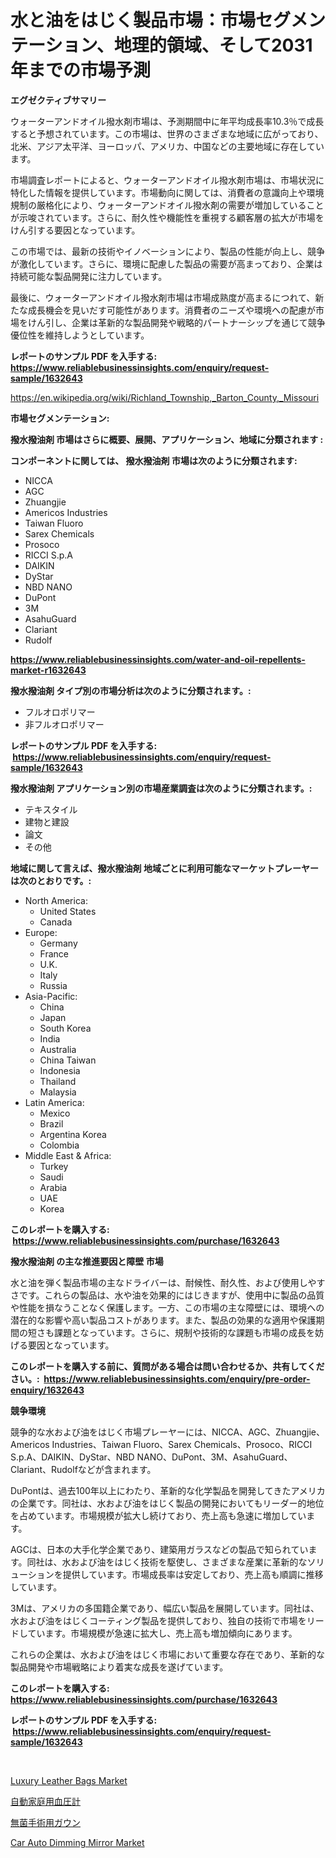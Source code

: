<p><h1>水と油をはじく製品市場：市場セグメンテーション、地理的領域、そして2031年までの市場予測</h1></p><p><strong>エグゼクティブサマリー</strong></p>
<p><p>ウォーターアンドオイル撥水剤市場は、予測期間中に年平均成長率10.3％で成長すると予想されています。この市場は、世界のさまざまな地域に広がっており、北米、アジア太平洋、ヨーロッパ、アメリカ、中国などの主要地域に存在しています。</p><p>市場調査レポートによると、ウォーターアンドオイル撥水剤市場は、市場状況に特化した情報を提供しています。市場動向に関しては、消費者の意識向上や環境規制の厳格化により、ウォーターアンドオイル撥水剤の需要が増加していることが示唆されています。さらに、耐久性や機能性を重視する顧客層の拡大が市場をけん引する要因となっています。</p><p>この市場では、最新の技術やイノベーションにより、製品の性能が向上し、競争が激化しています。さらに、環境に配慮した製品の需要が高まっており、企業は持続可能な製品開発に注力しています。</p><p>最後に、ウォーターアンドオイル撥水剤市場は市場成熟度が高まるにつれて、新たな成長機会を見いだす可能性があります。消費者のニーズや環境への配慮が市場をけん引し、企業は革新的な製品開発や戦略的パートナーシップを通じて競争優位性を維持しようとしています。</p></p>
<p><strong>レポートのサンプル PDF を入手する: <a href="https://www.reliablebusinessinsights.com/enquiry/request-sample/1632643">https://www.reliablebusinessinsights.com/enquiry/request-sample/1632643</a></strong></p>
<p><a href="https://en.wikipedia.org/wiki/Richland_Township,_Barton_County,_Missouri">https://en.wikipedia.org/wiki/Richland_Township,_Barton_County,_Missouri</a></p>
<p><strong>市場セグメンテーション:</strong></p>
<p><strong> 撥水撥油剤 市場はさらに概要、展開、アプリケーション、地域に分類されます :</strong></p>
<p><strong>コンポーネントに関しては、 撥水撥油剤 市場は次のように分類されます: &nbsp;</strong></p>
<p><ul><li>NICCA</li><li>AGC</li><li>Zhuangjie</li><li>Americos Industries</li><li>Taiwan Fluoro</li><li>Sarex Chemicals</li><li>Prosoco</li><li>RICCI S.p.A</li><li>DAIKIN</li><li>DyStar</li><li>NBD NANO</li><li>DuPont</li><li>3M</li><li>AsahuGuard</li><li>Clariant</li><li>Rudolf</li></ul></p>
<p><strong><a href="https://www.reliablebusinessinsights.com/water-and-oil-repellents-market-r1632643">https://www.reliablebusinessinsights.com/water-and-oil-repellents-market-r1632643</a></strong></p>
<p><strong> 撥水撥油剤 タイプ別の市場分析は次のように分類されます。:</strong></p>
<p><ul><li>フルオロポリマー</li><li>非フルオロポリマー</li></ul></p>
<p><strong>レポートのサンプル PDF を入手する: &nbsp;<a href="https://www.reliablebusinessinsights.com/enquiry/request-sample/1632643">https://www.reliablebusinessinsights.com/enquiry/request-sample/1632643</a></strong></p>
<p><strong> 撥水撥油剤 アプリケーション別の市場産業調査は次のように分類されます。:</strong></p>
<p><ul><li>テキスタイル</li><li>建物と建設</li><li>論文</li><li>その他</li></ul></p>
<p><strong>地域に関して言えば、撥水撥油剤 地域ごとに利用可能なマーケットプレーヤーは次のとおりです。:</strong></p>
<p><ul>
    <li>
        North America:
        <ul>
            <li>United States</li>
            <li>Canada</li>
        </ul>
    </li>
    <li>
        Europe:
        <ul>
            <li>Germany</li>
            <li>France</li>
            <li>U.K.</li>
            <li>Italy</li>
            <li>Russia</li>
        </ul>
    </li>
    <li>
        Asia-Pacific:
        <ul>
            <li>China</li>
            <li>Japan</li>
            <li>South Korea</li>
            <li>India</li>
            <li>Australia</li>
            <li>China Taiwan</li>
            <li>Indonesia</li>
            <li>Thailand</li>
            <li>Malaysia</li>
        </ul>
    </li>
    <li>
        Latin America:
        <ul>
            <li>Mexico</li>
            <li>Brazil</li>
            <li>Argentina Korea</li>
            <li>Colombia</li>
        </ul>
    </li>
    <li>
        Middle East & Africa:
        <ul>
            <li>Turkey</li>
            <li>Saudi</li>
            <li>Arabia</li>
            <li>UAE</li>
            <li>Korea</li>
        </ul>
    </li>
    </ul></p>
<p><strong>このレポートを購入する: &nbsp;<a href="https://www.reliablebusinessinsights.com/purchase/1632643">https://www.reliablebusinessinsights.com/purchase/1632643</a></strong></p>
<p><strong>撥水撥油剤 の主な推進要因と障壁 市場</strong></p>
<p><p>水と油を弾く製品市場の主なドライバーは、耐候性、耐久性、および使用しやすさです。これらの製品は、水や油を効果的にはじきますが、使用中に製品の品質や性能を損なうことなく保護します。一方、この市場の主な障壁には、環境への潜在的な影響や高い製品コストがあります。また、製品の効果的な適用や保護期間の短さも課題となっています。さらに、規制や技術的な課題も市場の成長を妨げる要因となっています。</p></p>
<p><strong>このレポートを購入する前に、質問がある場合は問い合わせるか、共有してください。:&nbsp; <a href="https://www.reliablebusinessinsights.com/enquiry/pre-order-enquiry/1632643">https://www.reliablebusinessinsights.com/enquiry/pre-order-enquiry/1632643</a></strong></p>
<p><strong>競争環境</strong></p>
<p><p>競争的な水および油をはじく市場プレーヤーには、NICCA、AGC、Zhuangjie、Americos Industries、Taiwan Fluoro、Sarex Chemicals、Prosoco、RICCI S.p.A、DAIKIN、DyStar、NBD NANO、DuPont、3M、AsahuGuard、Clariant、Rudolfなどが含まれます。</p><p>DuPontは、過去100年以上にわたり、革新的な化学製品を開発してきたアメリカの企業です。同社は、水および油をはじく製品の開発においてもリーダー的地位を占めています。市場規模が拡大し続けており、売上高も急速に増加しています。</p><p>AGCは、日本の大手化学企業であり、建築用ガラスなどの製品で知られています。同社は、水および油をはじく技術を駆使し、さまざまな産業に革新的なソリューションを提供しています。市場成長率は安定しており、売上高も順調に推移しています。</p><p>3Mは、アメリカの多国籍企業であり、幅広い製品を展開しています。同社は、水および油をはじくコーティング製品を提供しており、独自の技術で市場をリードしています。市場規模が急速に拡大し、売上高も増加傾向にあります。</p><p>これらの企業は、水および油をはじく市場において重要な存在であり、革新的な製品開発や市場戦略により着実な成長を遂げています。</p></p>
<p><strong>このレポートを購入する: &nbsp; <a href="https://www.reliablebusinessinsights.com/purchase/1632643">https://www.reliablebusinessinsights.com/purchase/1632643</a></strong></p>
<p><strong>レポートのサンプル PDF を入手する: &nbsp;<a href="https://www.reliablebusinessinsights.com/enquiry/request-sample/1632643">https://www.reliablebusinessinsights.com/enquiry/request-sample/1632643</a></strong><strong></strong></p>
<p>&nbsp;</p>
<p><p><a href="https://github.com/beatblasta/Market-Research-Report-List-4/blob/main/luxury-leather-bags-market.md">Luxury Leather Bags Market</a></p><p><a href="https://github.com/TerrellConn/Market-Research-Report-List-2/blob/main/3825487179080.md">自動家庭用血圧計</a></p><p><a href="https://github.com/RandallRunte2023/Market-Research-Report-List-1/blob/main/1348273179081.md">無菌手術用ガウン</a></p><p><a href="https://github.com/shotows/Market-Research-Report-List-3/blob/main/car-auto-dimming-mirror-market.md">Car Auto Dimming Mirror Market</a></p></p>
